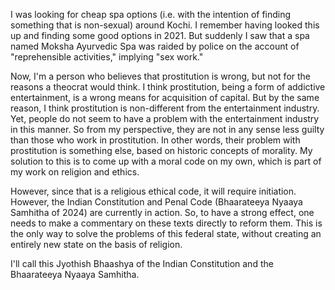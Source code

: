 I was looking for cheap spa options (i.e. with the intention of finding something that is non-sexual) around Kochi. I remember having looked this up and finding some good options in 2021. But suddenly I saw that a spa named Moksha Ayurvedic Spa was raided by police on the account of "reprehensible activities," implying "sex work."

Now, I'm a person who believes that prostitution is wrong, but not for the reasons a theocrat would think. I think prostitution, being a form of addictive entertainment, is a wrong means for acquisition of capital. But by the same reason, I think prostitution is non-different from the entertainment industry. Yet, people do not seem to have a problem with the entertainment industry in this manner. So from my perspective, they are not in any sense less guilty than those who work in prostitution. In other words, their problem with prostitution is something else, based on historic concepts of morality. My solution to this is to come up with a moral code on my own, which is part of my work on religion and ethics.

However, since that is a religious ethical code, it will require initiation. However, the Indian Constitution and Penal Code (Bhaarateeya Nyaaya Samhitha of 2024) are currently in action. So, to have a strong effect, one needs to make a commentary on these texts directly to reform them. This is the only way to solve the problems of this federal state, without creating an entirely new state on the basis of religion.

I'll call this Jyothish Bhaashya of the Indian Constitution and the Bhaarateeya Nyaaya Samhitha.







